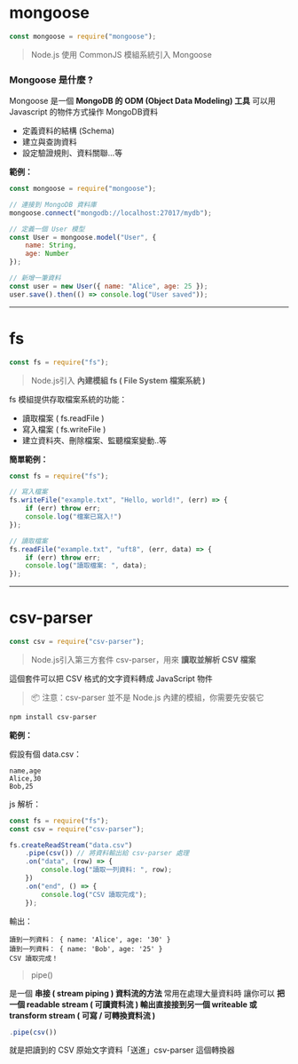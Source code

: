 # mongoose
```js
const mongoose = require("mongoose");
```

> Node.js 使用 CommonJS 模組系統引入 Mongoose

### Mongoose 是什麼 ?
Mongoose 是一個 <b>MongoDB 的 ODM (Object Data Modeling) 工具</b>
可以用 Javascript 的物件方式操作 MongoDB資料
*   定義資料的結構 (Schema)
*   建立與查詢資料
*   設定驗證規則、資料關聯...等

<b>範例：</b>

```js
const mongoose = require("mongoose");

// 連接到 MongoDB 資料庫
mongoose.connect("mongodb://localhost:27017/mydb");

// 定義一個 User 模型
const User = mongoose.model("User", {
    name: String,
    age: Number
});

// 新增一筆資料
const user = new User({ name: "Alice", age: 25 });
user.save().then(() => console.log("User saved"));
```


---
# fs
```js
const fs = require("fs");
```

> Node.js引入 <b>內建模組 fs ( File System 檔案系統 )</b>

fs 模組提供存取檔案系統的功能：
*   讀取檔案 ( fs.readFile )
*   寫入檔案 ( fs.writeFile )
*   建立資料夾、刪除檔案、監聽檔案變動..等

<b>簡單範例：</b>

```js
const fs = require("fs");

// 寫入檔案
fs.writeFile("example.txt", "Hello, world!", (err) => {
    if (err) throw err;
    console.log("檔案已寫入!")
});

// 讀取檔案
fs.readFile("example.txt", "uft8", (err, data) => {
    if (err) throw err;
    console.log("讀取檔案: ", data);
});
```

---
# csv-parser
```js
const csv = require("csv-parser");
```

> Node.js引入第三方套件 csv-parser，用來 <b>讀取並解析 CSV 檔案</b>

這個套件可以把 CSV 格式的文字資料轉成 JavaScript 物件

> 📦 注意：csv-parser 並不是 Node.js 內建的模組，你需要先安裝它
```bash
npm install csv-parser
```

<b>範例：</b>

假設有個 data.csv：

```csv
name,age
Alice,30
Bob,25
```

js 解析：

```js
const fs = require("fs");
const csv = require("csv-parser");

fs.createReadStream("data.csv")
    .pipe(csv()) // 將資料輸出給 csv-parser 處理
    .on("data", (row) => {
        console.log("讀取一列資料: ", row);
    })
    .on("end", () => {
        console.log("CSV 讀取完成");
    });
```

輸出：
```console
讀到一列資料： { name: 'Alice', age: '30' }
讀到一列資料： { name: 'Bob', age: '25' }
CSV 讀取完成！
```

> pipe()

是一個 <b>串接 ( stream piping ) 資料流的方法 </b>
常用在處理大量資料時
讓你可以 <b>把一個 readable stream ( 可讀資料流 ) 輸出直接接到另一個 writeable 或 transform stream ( 可寫 / 可轉換資料流 )</b>

```js
.pipe(csv())
```
就是把讀到的 CSV 原始文字資料「送進」csv-parser 這個轉換器